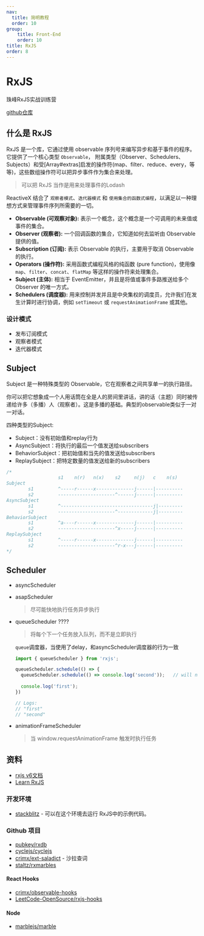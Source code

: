 ```yaml
---
nav:
  title: 简明教程
  order: 10
group:
	title: Front-End
	order: 10
title: RxJS
order: 8
---
```


# RxJS

珠峰RxJS实战训练营

[github仓库](https://github.com/weisuoke/learn-rxjs.git)

## 什么是 RxJS

RxJS 是一个库，它通过使用 observable 序列号来编写异步和基于事件的程序。它提供了一个核心类型 `Observable`， 附属类型（Observer、Schedulers、Subjects）和受[Array#extras]启发的操作符(map、filter、reduce、every，等等)，这些数组操作符可以把异步事件作为集合来处理。

> 可以把 RxJS 当作是用来处理事件的Lodash

ReactiveX 结合了 `观察者模式`、`迭代器模式` 和 `使用集合的函数式编程`，以满足以一种理想方式来管理事件序列所需要的一切。

- **Observable (可观察对象):** 表示一个概念，这个概念是一个可调用的未来值或事件的集合。
- **Observer (观察者):** 一个回调函数的集合，它知道如何去监听由 Observable 提供的值。
- **Subscription (订阅):** 表示 Observable 的执行，主要用于取消 Observable 的执行。
- **Operators (操作符):** 采用函数式编程风格的纯函数 (pure function)，使用像 `map`、`filter`、`concat`、`flatMap` 等这样的操作符来处理集合。
- **Subject (主体):** 相当于 EventEmitter，并且是将值或事件多路推送给多个 Observer 的唯一方式。
- **Schedulers (调度器):** 用来控制并发并且是中央集权的调度员，允许我们在发生计算时进行协调，例如 `setTimeout` 或 `requestAnimationFrame` 或其他。

### 设计模式

- 发布订阅模式
- 观察者模式
- 迭代器模式

## Subject

Subject 是一种特殊类型的 Observable，它在观察者之间共享单一的执行路径。

你可以把它想象成一个人用话筒在全是人的房间里讲话，讲的话（主题）同时被传递给许多（多播）人（观察者）。这是多播的基础。典型的observable类似于一对一对话。

四种类型的Subject:

- Subject：没有初始值和replay行为
- AsyncSubject：将执行的最后一个值发送给subscribers
- BehaviorSubject：把初始值和当先的值发送给subscribers
- ReplaySubject：把特定数量的值发送给新的subscribers

```js
/*
                   s1    n(r)   n(x)    s2     n(j)   c    n(s)
Subject            
        s1         ^-----r------x--------------j------|----------
        s2         ---------------------^------j------|----------
AsyncSubject       
        s1         ^----------------------------------j|---------
        s2         ---------------------^-------------j|---------
BehaviorSubject    
        s1         ^a----r------x--------------j------|----------
        s2         ---------------------^x-----j------|----------
ReplaySubject      
        s1         ^-----r------x--------------j------|----------
        s2         ---------------------^r-x---j------|----------
*/
```

## Scheduler

- asyncScheduler

- asapScheduler

  > 尽可能快地执行任务异步执行

- queueScheduler ????

  > 将每个下一个任务放入队列，而不是立即执行

  `queue`调度器，当使用了delay，和asyncScheduler调度器的行为一致

  ```js
  import { queueScheduler } from 'rxjs';
  
  queueScheduler.schedule(() => {
    queueScheduler.schedule(() => console.log('second'));	// will not happen now, but will be put on a queue
    
    console.log('first');
  })
  
  // Logs:
  // "first"
  // "second"
  ```

- animationFrameScheduler

  > 当 window.requestAnimationFrame 触发时执行任务

## 资料

- [rxjs v6文档](https://v6.rxjs.dev/)
- [Learn RxJS](https://www.learnrxjs.io/)

### 开发环境

- [stackblitz](https://stackblitz.com/) - 可以在这个环境去运行 RxJS中的示例代码。

### Github 项目

- [pubkey/rxdb](https://github.com/pubkey/rxdb)
- [cyclejs/cyclejs](https://github.com/cyclejs/cyclejs)
- [crimx/ext-saladict](https://github.com/crimx/ext-saladict) - 沙拉查词
- [staltz/rxmarbles](https://github.com/staltz/rxmarbles)

#### React Hooks

- [crimx/observable-hooks](https://github.com/crimx/observable-hooks)
- [LeetCode-OpenSource/rxjs-hooks](https://github.com/LeetCode-OpenSource/rxjs-hooks)

#### Node

- [marblejs/marble](https://github.com/marblejs/marble)